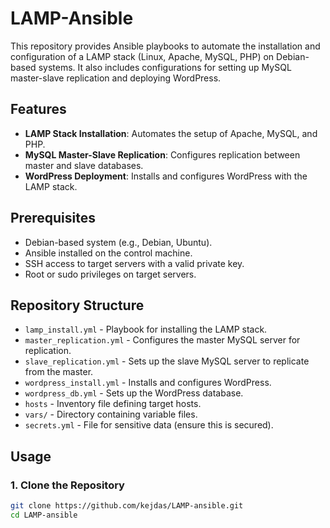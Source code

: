 # LAMP-Ansible

This repository provides Ansible playbooks to automate the installation and configuration of a LAMP stack (Linux, Apache, MySQL, PHP) on Debian-based systems. It also includes configurations for setting up MySQL master-slave replication and deploying WordPress.

## Features

- **LAMP Stack Installation**: Automates the setup of Apache, MySQL, and PHP.
- **MySQL Master-Slave Replication**: Configures replication between master and slave databases.
- **WordPress Deployment**: Installs and configures WordPress with the LAMP stack.

## Prerequisites

- Debian-based system (e.g., Debian, Ubuntu).
- Ansible installed on the control machine.
- SSH access to target servers with a valid private key.
- Root or sudo privileges on target servers.

## Repository Structure

- `lamp_install.yml` - Playbook for installing the LAMP stack.
- `master_replication.yml` - Configures the master MySQL server for replication.
- `slave_replication.yml` - Sets up the slave MySQL server to replicate from the master.
- `wordpress_install.yml` - Installs and configures WordPress.
- `wordpress_db.yml` - Sets up the WordPress database.
- `hosts` - Inventory file defining target hosts.
- `vars/` - Directory containing variable files.
- `secrets.yml` - File for sensitive data (ensure this is secured).

## Usage

### 1. Clone the Repository

```bash
git clone https://github.com/kejdas/LAMP-ansible.git
cd LAMP-ansible

